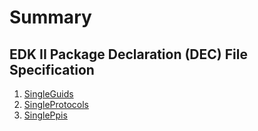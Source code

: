 # Summary

## EDK II Package Declaration (DEC) File Specification

1. [SingleGuids](SingleGuids.md)
2. [SingleProtocols](SingleProtocols.md)
3. [SinglePpis](SinglePpis.md)
